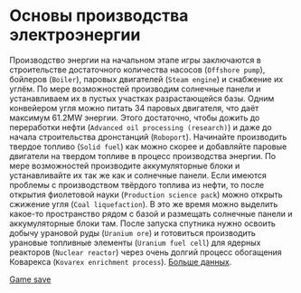 # Основы производства электроэнергии

Производство энергии на начальном этапе игры заключаются в строительстве достаточного количества насосов (`Offshore pump`), бойлеров (`Boiler`), паровых двигателей (`Steam engine`) и снабжение их углём. По мере возможностей производим солнечные панели и устанавливаем их в пустых участках разрастающейся базы. Одним конвейером угля можно питать 34 паровых двигателя, что даёт максимум 61.2MW энергии. Этого достаточно, чтобы дожить до переработки нефти (`Advanced oil processing (research)`) и даже до начала строительства дронстанций (`Roboport`). Начинайте производить твердое топливо (`Solid fuel`) как можно скорее и добавляйте паровые двигатели на твердом топливе в процесс производства энергии. По мере возможностей производите аккумуляторные блоки и устанавливайте их так же как и солнечные панели. Если имеются проблемы с производством твёрдого топлива из нефти, то после открытия фиолетовой науки (`Production science pack`) можно открыть сжижение угля (`Coal liquefaction`). В это же время можно выделить какое-то пространство рядом с базой и размещать солнечные панели и аккумуляторные блоки там. После запуска спутника нужно освоить добычу урановой руды (`Uranium ore`) и готовиться производить урановые топливные элементы (`Uranium fuel cell`) для ядерных реакторов (`Nuclear reactor`) через очень долгий процесс обогащения Коварекса (`Kovarex enrichment process`). [Больше данных](https://wiki.factorio.com/Power_production).

[Game save](../../saves/AwesomeFactorio%20-%20Power%20Production.zip)
